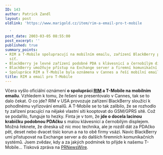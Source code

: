 ```yaml
---
ID: 143
author: Patrick Zandl
layout: post
oldlink: 'https://www.marigold.cz/item/rim-a-email-pro-t-mobile

  '
post_date: 2003-03-05 08:55:00
post_excerpt: ''
published: true
summary_points:
- RIM a T-Mobile spolupracují na mobilním emailu, zařízení BlackBerry pro GSM/GPRS
  síť.
- BlackBerry je levné zařízení podobné PDA s klávesnicí a černobílým displejem.
- BlackBerry umožňuje přístup na Exchange server a firemní komunikační systémy.
- Spolupráce RIM a T-Mobile byla oznámena v Cannes a řeší mobilní email.
title: RIM a email pro T-Mobile
---
```


Včera vyšlo oficiální oznámení <STRONG>o spolupráci </STRONG><A href="http://www.rim.com/" target=_blank><STRONG>RIM</STRONG></A><STRONG> a T-Mobile na mobilním emailu</STRONG>. Vzhledem k tomu, že řešení se presentovalo v Cannes, tak se to dalo čekat. O co jde? RIM v USA provozuje zařízení BlackBerry sloužící k pohodlnému vyřizování emailů. A T-Mobile se to tak zalíbilo, že se rozhodlo ty zařízení pracující na nějaké vlastní síti kooptovat do GSM/GPRS sítě. Což se podařilo, funguje to hezky. Finta je v tom, že <STRONG>jde o docela lacinou krabičku</STRONG> <STRONG>podobnou PDAčku</STRONG> s malou klávesnicí a černobílým displejem. Možná řeknete, že dneska už nic moc technika, ale je rozdíl dát za PDAčko pět, deset nebo dvacet tisíc korun a na to obě firmy vsází. Navíc BlackBerry umí přistupovat na Exchange server a do dalších firemních komunikačních systémů. Jsem zvědav, kdy a za jakých podmínek to přijde k našemu T-Mobile... Tisková zpráva na <A href="http://www.prnewswire.com/cgi-bin/stories.pl?ACCT=104&amp;STORY=/www/story/03-05-2003/0001902151&amp;EDATE=" target=_blank>PRNewsWire</A>.
